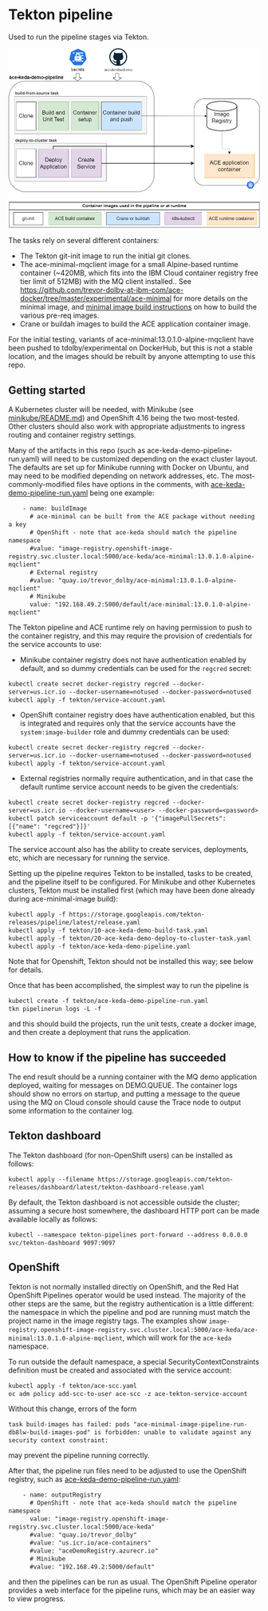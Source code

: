 # Tekton pipeline

Used to run the pipeline stages via Tekton. 

![Pipeline overview](/demo-infrastructure/images/tekton-pipeline.png)

The tasks rely on several different containers:

- The Tekton git-init image to run the initial git clones.
- The ace-minimal-mqclient image for a small Alpine-based runtime container (~420MB, which fits into
the IBM Cloud container registry free tier limit of 512MB) with the MQ client installed..  See 
https://github.com/trevor-dolby-at-ibm-com/ace-docker/tree/master/experimental/ace-minimal for more 
details on the minimal image, and [minimal image build instructions](minimal-image-build/README.md)
on how to build the various pre-req images.
- Crane or buildah images to build the ACE application container image.

For the initial testing, variants of ace-minimal:13.0.1.0-alpine-mqclient have been pushed to tdolby/experimental 
on DockerHub, but this is not a stable location, and the images should be rebuilt by anyone attempting 
to use this repo.

## Getting started

A Kubernetes cluster will be needed, with Minikube (see [minikube/README.md](/tekton/minikube/README.md)) and
OpenShift 4.16 being the two most-tested. Other clusters should also work with appropriate adjustments to
ingress routing and container registry settings. 

Many of the artifacts in this repo (such as ace-keda-demo-pipeline-run.yaml) will need to be customized 
depending on the exact cluster layout. The defaults are set up for Minikube running with Docker on Ubuntu, 
and may need to be modified depending on network addresses, etc. The most-commonly-modified files have 
options in the comments, with [ace-keda-demo-pipeline-run.yaml](ace-keda-demo-pipeline-run.yaml) being 
one example:
```
    - name: buildImage
      # ace-minimal can be built from the ACE package without needing a key
      # OpenShift - note that ace-keda should match the pipeline namespace
      #value: "image-registry.openshift-image-registry.svc.cluster.local:5000/ace-keda/ace-minimal:13.0.1.0-alpine-mqclient"
      # External registry
      #value: "quay.io/trevor_dolby/ace-minimal:13.0.1.0-alpine-mqclient"
      # Minikube
      value: "192.168.49.2:5000/default/ace-minimal:13.0.1.0-alpine-mqclient"
```

The Tekton pipeline and ACE runtime rely on having permission to push to the container registry,
and this may require the provision of credentials for the service accounts to use:

- Minikube container registry does not have authentication enabled by default, and so dummy
credentials can be used for the `regcred` secret:
```
kubectl create secret docker-registry regcred --docker-server=us.icr.io --docker-username=notused --docker-password=notused
kubectl apply -f tekton/service-account.yaml
```
- OpenShift container registry does have authentication enabled, but this is integrated and requires
only that the service accounts have the `system:image-builder` role and dummy credentials can be used:
```
kubectl create secret docker-registry regcred --docker-server=us.icr.io --docker-username=notused --docker-password=notused
kubectl apply -f tekton/service-account.yaml
```
- External registries normally require authentication, and in that case the default runtime 
service account needs to be given the credentials:
```
kubectl create secret docker-registry regcred --docker-server=us.icr.io --docker-username=<user> --docker-password=<password>
kubectl patch serviceaccount default -p '{"imagePullSecrets": [{"name": "regcred"}]}'
kubectl apply -f tekton/service-account.yaml
```
The service account also has the ability to create services, deployments, etc, which are necessary 
for running the service.

Setting up the pipeline requires Tekton to be installed, tasks to be created, and the pipeline itself
to be configured. For Minikube and other Kubernetes clusters, Tekton must be installed first (which
may have been done already during ace-minimal-image build):
```
kubectl apply -f https://storage.googleapis.com/tekton-releases/pipeline/latest/release.yaml
kubectl apply -f tekton/10-ace-keda-demo-build-task.yaml
kubectl apply -f tekton/20-ace-keda-demo-deploy-to-cluster-task.yaml
kubectl apply -f tekton/ace-keda-demo-pipeline.yaml
```
Note that for Openshift, Tekton should not be installed this way; see below for details.

Once that has been accomplished, the simplest way to run the pipeline is
```
kubectl create -f tekton/ace-keda-demo-pipeline-run.yaml
tkn pipelinerun logs -L -f
```

and this should build the projects, run the unit tests, create a docker image, and then create a 
deployment that runs the application.

## How to know if the pipeline has succeeded

The end result should be a running container with the MQ demo application deployed, waiting for
messages on DEMO.QUEUE. The container logs should show no errors on startup, and putting a message
to the queue using the MQ on Cloud console should cause the Trace node to output some information
to the container log.

## Tekton dashboard

The Tekton dashboard (for non-OpenShift users) can be installed as follows:
```
kubectl apply --filename https://storage.googleapis.com/tekton-releases/dashboard/latest/tekton-dashboard-release.yaml
```

By default, the Tekton dashboard is not accessible outside the cluster; assuming a secure host
somewhere, the dashboard HTTP port can be made available locally as follows:
```
kubectl --namespace tekton-pipelines port-forward --address 0.0.0.0 svc/tekton-dashboard 9097:9097
```

## OpenShift

Tekton is not normally installed directly on OpenShift, and the Red Hat OpenShift Pipelines operator
would be used instead. The majority of the other steps are the same, but the registry authentication is 
a little different: the namespace in which the pipeline and pod are running must match the project
name in the image registry tags. The examples show 
`image-registry.openshift-image-registry.svc.cluster.local:5000/ace-keda/ace-minimal:13.0.1.0-alpine-mqclient`,
which will work for the `ace-keda` namespace.

To run outside the default namespace, a special SecurityContextConstraints definition must be created
and associated with the service account:
```
kubectl apply -f tekton/ace-scc.yaml
oc adm policy add-scc-to-user ace-scc -z ace-tekton-service-account
```
Without this change, errors of the form
```
task build-images has failed: pods "ace-minimal-image-pipeline-run-db8lw-build-images-pod" is forbidden: unable to validate against any security context constraint: 
```
may prevent the pipeline running correctly.

After that, the pipeline run files need to be adjusted to use the OpenShift registry, such 
as [ace-keda-demo-pipeline-run.yaml](ace-keda-demo-pipeline-run.yaml):
```
    - name: outputRegistry
      # OpenShift - note that ace-keda should match the pipeline namespace
      value: "image-registry.openshift-image-registry.svc.cluster.local:5000/ace-keda"
      #value: "quay.io/trevor_dolby"
      #value: "us.icr.io/ace-containers"
      #value: "aceDemoRegistry.azurecr.io"
      # Minikube
      #value: "192.168.49.2:5000/default"
```
and then the pipelines can be run as usual. The OpenShift Pipeline operator provides a 
web interface for the pipeline runs, which may be an easier way to view progress.
